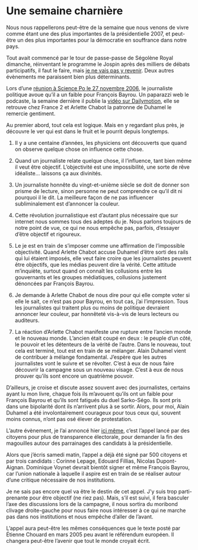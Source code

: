 # Une semaine charnière

Nous nous rappellerons peut-être de la semaine que nous venons de vivre comme étant une des plus importantes de la présidentielle 2007, et peut-être un des plus importantes pour la démocratie en souffrance dans notre pays.

Tout avait commencé par le tour de passe-passe de Ségolène Royal dimanche, réinventant le programme le Jospin après des milliers de débats participatifs, il faut le faire, mais [je ne vais pas y revenir](/2007/02/12/segolene-l%e2%80%99impossible-synthese/). Deux autres évènements me paraissent bien plus déterminants.

Lors d’une [réunion à Science Po le 27 novembre 2006](http://fr.news.yahoo.com/15022007/202/alain-duhamel-prie-de-se-taire-sur-france-televisions-et.html), le journaliste politique avoue qu’il a un faible pour François Bayrou. Un paparazzi web le podcaste, la semaine dernière il publie la [vidéo sur Dailymotion](http://www.dailymotion.com/visited/search/Alain%2BDuhamel/video/x151aw_duhamelvotebayrou), elle se retrouve chez France 2 et Arlette Chabot la patronne de Duhamel le remercie gentiment.

Au premier abord, tout cela est logique. Mais en y regardant plus près, je découvre le ver qui est dans le fruit et le pourrit depuis longtemps.

1. Il y a une centaine d’années, les physiciens ont découverts que quand on observe quelque chose on influence cette chose.

2. Quand un journaliste relate quelque chose, il l’influence, tant bien même il veut être objectif. L’objectivité est une impossibilité, une sorte de rêve idéaliste… laissons ça aux divinités.

3. Un journaliste honnête du vingt-et-unième siècle se doit de donner son prisme de lecture, sinon personne ne peut comprendre ce qu’il dit ni pourquoi il le dit. La meilleure façon de ne pas influencer subliminalement est d’annoncer la couleur.

4. Cette révolution journalistique est d’autant plus nécessaire que sur internet nous sommes tous des adeptes du je. Nous parlons toujours de notre point de vue, ce qui ne nous empêche pas, parfois, d’essayer d’être objectif et rigoureux.

5. Le je est en train de s’imposer comme une affirmation de l’impossible objectivité. Quand Arlette Chabot accuse Duhamel d’être sorti des rails qui lui étaient imposés, elle veut faire croire que les journalistes peuvent être objectifs, que les médias peuvent dire la vérité. Cette attitude m’inquiète, surtout quand on connaît les collusions entre les gouvernants et les groupes médiatiques, collusions justement dénoncées par François Bayrou.

6. Je demande à Arlette Chabot de nous dire pour qui elle compte voter si elle le sait, ce n’est pas pour Bayrou, en tout cas, j’ai l’impression. Tous les journalistes qui traitent plus ou moins de politique devraient annoncer leur couleur, par honnêteté vis-à-vis de leurs lecteurs ou auditeurs.

7. La réaction d’Arlette Chabot manifeste une rupture entre l’ancien monde et le nouveau monde. L’ancien était coupé en deux : le peuple d’un côté, le pouvoir et les détenteurs de la vérité de l’autre. Dans le nouveau, tout cela est terminé, tout est en train de se mélanger. Alain Duhamel vient de contribuer à mélange fondamental. J’espère que les autres journalistes vont le suivre et se révolter. C’est à eux de nous faire découvrir la campagne sous un nouveau visage. C’est à eux de nous prouver qu’ils sont encore un quatrième pouvoir.

D’ailleurs, je croise et discute assez souvent avec des journalistes, certains ayant lu mon livre, chaque fois ils m’avouent qu’ils ont un faible pour François Bayrou et qu’ils sont fatigués du duel Sarko-Ségo. Ils sont pris dans une bipolarité dont ils n’arrivent plus à se sortir. Alors, pour moi, Alain Duhamel a été involontairement courageux pour tous ceux qui, souvent moins connus, n’ont pas osé élever de protestation.

L’autre évènement, je l’ai annoncé hier [ici même](/2007/02/16/appel-citoyen-pour-le-pluralisme-democratique/), c’est l’appel lancé par des citoyens pour plus de transparence électorale, pour demander la fin des magouilles autour des parrainages des candidats à la présidentielle.

Alors que j’écris samedi matin, l’appel a déjà été signé par 500 citoyens et par trois candidats : Corinne Lepage, Edouard Fillias, Nicolas Dupont-Aignan. Dominique Voynet devrait bientôt signer et même François Bayrou, car l’union nationale à laquelle il aspire est en train de se réaliser autour d’une critique nécessaire de nos institutions.

Je ne sais pas encore quel va être le destin de cet appel. J'y suis trop parti-prenante pour être objectif (ne riez pas). Mais, s’il est suivi, il fera basculer l’axe des discussions lors de la campagne, il nous sortira du moribond clivage droite-gauche pour nous faire nous intéresser à ce qui ne marche pas dans nos institutions et nous empêche d’aller de l’avant.

L’appel aura peut-être les mêmes conséquences que le texte posté par Étienne Chouard en mars 2005 peu avant le référendum européen. Il changera peut-être l’avenir que tout le monde croyait écrit.